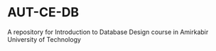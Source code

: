 # AUT-CE-DB
 A repository for Introduction to Database Design course in Amirkabir University of Technology
